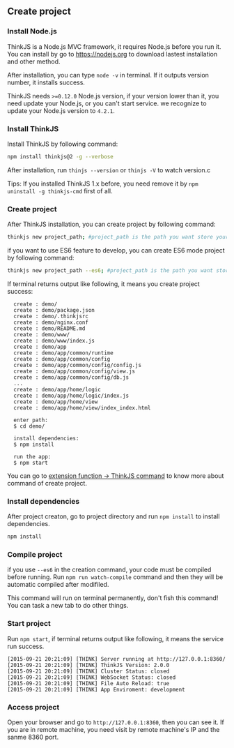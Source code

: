 ## Create project

### Install Node.js

ThinkJS is a Node.js MVC framework, it requires Node.js before you run it. You can install by go to https://nodejs.org to download lastest installation and other method.

After installation, you can type `node -v` in terminal. If it outputs version number, it installs success.

ThinkJS needs `>=0.12.0` Node.js version, if your version lower than it, you need update your Node.js, or you can't start service. we recognize to update your Node.js version to `4.2.1`.

### Install ThinkJS

Install ThinkJS by following command:

```sh
npm install thinkjs@2 -g --verbose
```

After installation, run `thinjs --version` or `thinjs -V` to watch version.c

Tips: If you installed ThinkJS 1.x before, you need remove it by `npm uninstall -g thinkjs-cmd` first of all.


### Create project

After ThinkJS installation, you can create project by following command:

```sh
thinkjs new project_path; #project_path is the path you want store your project
```

if you want to use ES6 feature to develop, you can create ES6 mode project by following command:

```sh
thinkjs new project_path --es6; #project_path is the path you want store your project
```

If terminal returns output like following, it means you create project success:

```text
  create : demo/
  create : demo/package.json
  create : demo/.thinkjsrc
  create : demo/nginx.conf
  create : demo/README.md
  create : demo/www/
  create : demo/www/index.js
  create : demo/app
  create : demo/app/common/runtime
  create : demo/app/common/config
  create : demo/app/common/config/config.js
  create : demo/app/common/config/view.js
  create : demo/app/common/config/db.js
  ...
  create : demo/app/home/logic
  create : demo/app/home/logic/index.js
  create : demo/app/home/view
  create : demo/app/home/view/index_index.html

  enter path:
  $ cd demo/

  install dependencies:
  $ npm install

  run the app:
  $ npm start
```

You can go to [extension function -> ThinkJS command](./thinkjs_command.html) to know more about command of create project.

### Install dependencies

After project creaton, go to project directory and run `npm install` to install dependencies.

```sh
npm install
```

### Compile project

if you use `--es6` in the creation command, your code must be compiled before running. Run `npm run watch-compile` command and then they will be automatic compiled after modifiled.

This command will run on terminal permanently, don't fish this command! You can task a new tab to do other things.

### Start project

Run `npm start`, if terminal returns output like following, it means the service run success.

```text
[2015-09-21 20:21:09] [THINK] Server running at http://127.0.0.1:8360/
[2015-09-21 20:21:09] [THINK] ThinkJS Version: 2.0.0
[2015-09-21 20:21:09] [THINK] Cluster Status: closed
[2015-09-21 20:21:09] [THINK] WebSocket Status: closed
[2015-09-21 20:21:09] [THINK] File Auto Reload: true
[2015-09-21 20:21:09] [THINK] App Enviroment: development
```

### Access project

Open your browser and go to `http://127.0.0.1:8360`, then you can see it. If you are in remote machine, you need visit by remote machine's IP and the sanme 8360 port.